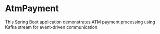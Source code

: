 # AtmPayment
This Spring Boot application demonstrates ATM payment processing using Kafka stream for event-driven communication.
